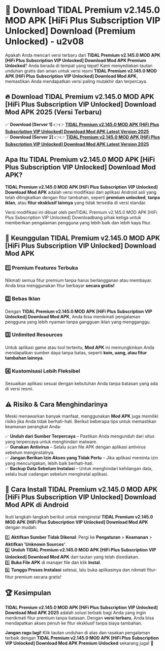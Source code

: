 # 🎯 Download TIDAL Premium v2.145.0 MOD APK [HiFi Plus Subscription VIP Unlocked] Download (Premium Unlocked) -  u2v08

Apakah Anda mencari versi terbaru dari **TIDAL Premium v2.145.0 MOD APK [HiFi Plus Subscription VIP Unlocked] Download Mod APK Premium Unlocked**? Anda berada di tempat yang tepat! Kami menyediakan tautan unduhan gratis dan aman untuk versi resmi **TIDAL Premium v2.145.0 MOD APK [HiFi Plus Subscription VIP Unlocked] Download Mod APK**, memastikan Anda mendapatkan versi paling mutakhir dan terpercaya.

## 🔥 Download TIDAL Premium v2.145.0 MOD APK [HiFi Plus Subscription VIP Unlocked] Download Mod APK 2025 (Versi Terbaru)

✅ **Download [Server 1]** 👉👉 [**TIDAL Premium v2.145.0 MOD APK [HiFi Plus Subscription VIP Unlocked] Download Mod APK Latest Version 2025**](https://momento.my/?title=TIDAL_Premium_v2.145.0_MOD_APK_[HiFi_Plus_Subscription_VIP_Unlocked]_Download)  
✅ **Download [Server 2]** 👉👉 [**TIDAL Premium v2.145.0 MOD APK [HiFi Plus Subscription VIP Unlocked] Download Mod APK Latest Version 2025**](https://momento.my/?title=TIDAL_Premium_v2.145.0_MOD_APK_[HiFi_Plus_Subscription_VIP_Unlocked]_Download)  

## Apa Itu TIDAL Premium v2.145.0 MOD APK [HiFi Plus Subscription VIP Unlocked] Download Mod APK?

**TIDAL Premium v2.145.0 MOD APK [HiFi Plus Subscription VIP Unlocked] Download Mod APK** adalah versi modifikasi dari aplikasi Android asli yang telah ditingkatkan dengan fitur tambahan, seperti **premium unlocked**, **tanpa iklan**, atau **fitur eksklusif lainnya** yang tidak tersedia di versi standar.

Versi modifikasi ini dibuat oleh penTIDAL Premium v2.145.0 MOD APK [HiFi Plus Subscription VIP Unlocked] Downloadbang pihak ketiga untuk memberikan pengalaman pengguna yang lebih baik dan lebih kaya fitur.

## 🎯 Keunggulan TIDAL Premium v2.145.0 MOD APK [HiFi Plus Subscription VIP Unlocked] Download Mod APK

### 1️⃣ Premium Features Terbuka
Nikmati semua fitur premium tanpa harus berlangganan atau membayar. Anda bisa menggunakan fitur berbayar **secara gratis!**

### 2️⃣ Bebas Iklan
Dengan **TIDAL Premium v2.145.0 MOD APK [HiFi Plus Subscription VIP Unlocked] Download Mod APK**, Anda bisa menikmati pengalaman pengguna yang lebih nyaman tanpa gangguan iklan yang mengganggu.

### 3️⃣ Unlimited Resources
Untuk aplikasi game atau tool tertentu, **Mod APK** ini memungkinkan Anda mendapatkan sumber daya tanpa batas, seperti **koin, uang, atau fitur tambahan lainnya**.

### 4️⃣ Kustomisasi Lebih Fleksibel
Sesuaikan aplikasi sesuai dengan kebutuhan Anda tanpa batasan yang ada di versi resmi.

## ⚠️ Risiko & Cara Menghindarinya

Meski menawarkan banyak manfaat, menggunakan **Mod APK** juga memiliki risiko jika Anda tidak berhati-hati. Berikut beberapa tips untuk memastikan keamanan perangkat Anda:

✅ **Unduh dari Sumber Terpercaya** – Pastikan Anda mengunduh dari situs yang terpercaya untuk menghindari malware.  
✅ **Gunakan Antivirus** – Selalu scan file APK dengan aplikasi antivirus sebelum menginstalnya.  
✅ **Jangan Berikan Izin Akses yang Tidak Perlu** – Jika aplikasi meminta izin yang mencurigakan, lebih baik berhati-hati.  
✅ **Backup Data Sebelum Instalasi** – Untuk menghindari kehilangan data, selalu buat cadangan sebelum menginstal aplikasi.

## 📌 Cara Install TIDAL Premium v2.145.0 MOD APK [HiFi Plus Subscription VIP Unlocked] Download Mod APK di Android

Ikuti langkah-langkah berikut untuk menginstal **TIDAL Premium v2.145.0 MOD APK [HiFi Plus Subscription VIP Unlocked] Download Mod APK** dengan mudah:

1️⃣ **Aktifkan Sumber Tidak Dikenal**: Pergi ke **Pengaturan** > **Keamanan** > **Aktifkan 'Unknown Sources'**.  
2️⃣ **Unduh TIDAL Premium v2.145.0 MOD APK [HiFi Plus Subscription VIP Unlocked] Download Mod APK** dari tautan yang telah disediakan.  
3️⃣ **Buka File APK** di manajer file dan klik **Instal**.  
4️⃣ **Tunggu Proses Instalasi** selesai, lalu buka aplikasinya dan nikmati fitur-fitur premium secara gratis!

## 🏆 Kesimpulan

**TIDAL Premium v2.145.0 MOD APK [HiFi Plus Subscription VIP Unlocked] Download Mod APK 2025** adalah solusi terbaik bagi Anda yang ingin menikmati fitur premium tanpa batasan. Dengan **versi terbaru**, Anda bisa mendapatkan akses penuh ke fitur eksklusif tanpa biaya tambahan.

**Jangan ragu lagi!** Klik tautan unduhan di atas dan rasakan pengalaman terbaik dengan **TIDAL Premium v2.145.0 MOD APK [HiFi Plus Subscription VIP Unlocked] Download Mod APK Premium Unlocked** sekarang juga! 🚀
